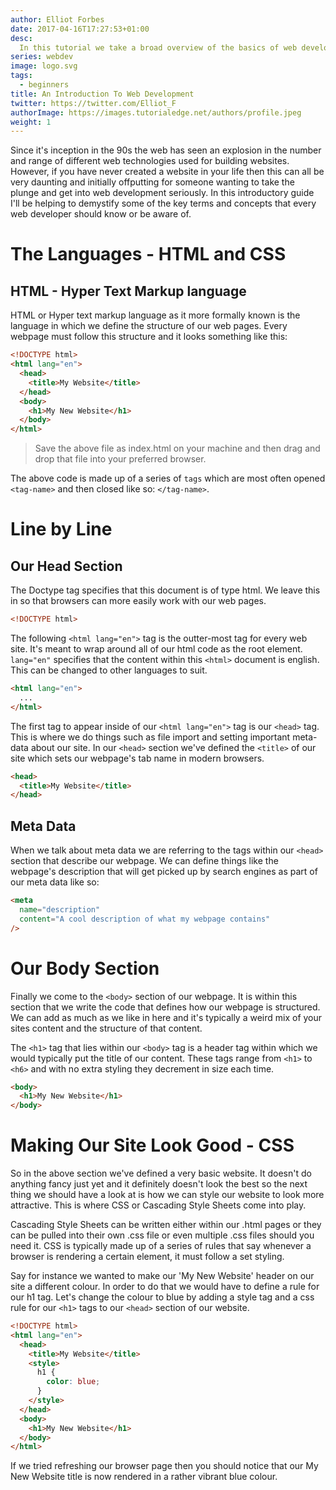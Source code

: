 ```yaml
---
author: Elliot Forbes
date: 2017-04-16T17:27:53+01:00
desc:
  In this tutorial we take a broad overview of the basics of web development.
series: webdev
image: logo.svg
tags:
  - beginners
title: An Introduction To Web Development
twitter: https://twitter.com/Elliot_F
authorImage: https://images.tutorialedge.net/authors/profile.jpeg
weight: 1
---
```


Since it's inception in the 90s the web has seen an explosion in the number and
range of different web technologies used for building websites. However, if you
have never created a website in your life then this can all be very daunting and
initially offputting for someone wanting to take the plunge and get into web
development seriously. In this introductory guide I'll be helping to demystify
some of the key terms and concepts that every web developer should know or be
aware of.

# The Languages - HTML and CSS

## HTML - Hyper Text Markup language

HTML or Hyper text markup language as it more formally known is the language in
which we define the structure of our web pages. Every webpage must follow this
structure and it looks something like this:

```html
<!DOCTYPE html>
<html lang="en">
  <head>
    <title>My Website</title>
  </head>
  <body>
    <h1>My New Website</h1>
  </body>
</html>
```

> Save the above file as index.html on your machine and then drag and drop that
> file into your preferred browser.

The above code is made up of a series of `tags` which are most often opened
`<tag-name>` and then closed like so: `</tag-name>`.

# Line by Line

## Our Head Section

The Doctype tag specifies that this document is of type html. We leave this in
so that browsers can more easily work with our web pages.

```html
<!DOCTYPE html>
```

The following `<html lang="en">` tag is the outter-most tag for every web site.
It's meant to wrap around all of our html code as the root element. `lang="en"`
specifies that the content within this `<html>` document is english. This can be
changed to other languages to suit.

```html
<html lang="en">
  ...
</html>
```

The first tag to appear inside of our `<html lang="en">` tag is our `<head>`
tag. This is where we do things such as file import and setting important
meta-data about our site. In our `<head>` section we've defined the `<title>` of
our site which sets our webpage's tab name in modern browsers.

```html
<head>
  <title>My Website</title>
</head>
```

## Meta Data

When we talk about meta data we are referring to the tags within our `<head>`
section that describe our webpage. We can define things like the webpage's
description that will get picked up by search engines as part of our meta data
like so:

```html
<meta
  name="description"
  content="A cool description of what my webpage contains"
/>
```

# Our Body Section

Finally we come to the `<body>` section of our webpage. It is within this
section that we write the code that defines how our webpage is structured. We
can add as much as we like in here and it's typically a weird mix of your sites
content and the structure of that content.

The `<h1>` tag that lies within our `<body>` tag is a header tag within which we
would typically put the title of our content. These tags range from `<h1>` to
`<h6>` and with no extra styling they decrement in size each time.

```html
<body>
  <h1>My New Website</h1>
</body>
```

# Making Our Site Look Good - CSS

So in the above section we've defined a very basic website. It doesn't do
anything fancy just yet and it definitely doesn't look the best so the next
thing we should have a look at is how we can style our website to look more
attractive. This is where CSS or Cascading Style Sheets come into play.

Cascading Style Sheets can be written either within our .html pages or they can
be pulled into their own .css file or even multiple .css files should you need
it. CSS is typically made up of a series of rules that say whenever a browser is
rendering a certain element, it must follow a set styling.

Say for instance we wanted to make our 'My New Website' header on our site a
different colour. In order to do that we would have to define a rule for our h1
tag. Let's change the colour to blue by adding a style tag and a css rule for
our `<h1>` tags to our `<head>` section of our website.

```html
<!DOCTYPE html>
<html lang="en">
  <head>
    <title>My Website</title>
    <style>
      h1 {
        color: blue;
      }
    </style>
  </head>
  <body>
    <h1>My New Website</h1>
  </body>
</html>
```

If we tried refreshing our browser page then you should notice that our My New
Website title is now rendered in a rather vibrant blue colour.
